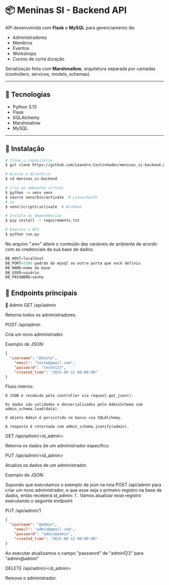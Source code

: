 # 📦 Meninas SI - Backend API

API desenvolvida com **Flask** e **MySQL** para gerenciamento de:
- Administradores
- Membros
- Eventos
- Workshops
- Cursos de curta duração

Serialização feita com **Marshmallow**, arquitetura separada por camadas (controllers, services, models, schemas).

---

## 🚀 Tecnologias
- Python 3.13
- Flask
- SQLAlchemy
- Marshmallow
- MySQL

---

## 🔧 Instalação

```bash
# Clone o repositório
$ git clone https://github.com/Leandro-Coutinhodev/meninas_si-backend.git

# Acesse o diretório
$ cd meninas_si-backend

# Crie um ambiente virtual
$ python -m venv venv
$ source venv/bin/activate  # Linux/macOS
# ou
$ venv\Scripts\activate  # Windows

# Instale as dependências
$ pip install -r requirements.txt

# Execute a API
$ python run.py
```

No arquivo ".env" altere o conteúdo das variáveis de ambiente de acordo com as credenciais da sua base de dados:
```python
DB_HOST=localhost
DB_PORT=3306 padrão do mysql ou outra porta que você definiu
DB_NAME=nome da base
DB_USER=usuário
DB_PASSWORD=senha

```
## 📌 Endpoints principais
🔹 Admin
GET /api/admin

Retorna todos os administradores.

POST /api/admin

Cria um novo administrador.

Exemplo de JSON:
```json
{
  "username": "@teste",
	"email": "teste@gmail.com",
	"password": "teste123",
	"created_time": "2025-06-12 00:00:00"
}
```
Fluxo interno:

    O JSON é recebido pelo controller via request.get_json().

    Os dados são validados e desserializados pelo AdminSchema com admin_schema.load(data).

    O objeto Admin é persistido no banco via SQLAlchemy.

    A resposta é retornada com admin_schema.jsonify(admin).

GET /api/admin/<id_admin>

Retorna os dados de um administrador específico.

PUT /api/admin/<id_admin>

Atualiza os dados de um administrador.

Exemplo de JSON:

Supondo que executamos o exemplo de json na rota POST /api/admin para criar um novo administrador, e que esse seja o primeiro registro na base de dados, então receberá id_admin: 1 .
Vamos atualizar esse registro executando o seguinte endpoint:

PUT /api/admin/1

```json
{
  "username": "@admin",
	"email": "admin@gmail.com",
	"password": "admin@admin",
	"created_time": "2025-06-12 00:00:00"
}
```
Ao executar atualizamos o campo "password" de "admin123" para "admin@admin"

DELETE /api/admin/<id_admin>

Remove o administrador.
